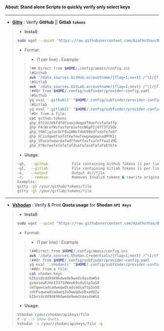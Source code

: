 #### About: Stand alone Scripts to quickly verify only select keys 
---
- [**Gitty**](https://github.com/Azathothas/BugGPT-Tools/blob/main/aki/Scripts/gitty.sh) : Verify **GitHub** || **Gitlab** **`tokens`**
> - **Install**: 
> ```bash
> sudo wget --quiet "https://raw.githubusercontent.com/Azathothas/BugGPT-Tools/main/aki/Scripts/gitty.sh" -O /usr/local/bin/gitty && sudo chmod +xwr /usr/local/bin/gitty
> ```
> - Format:
> > - (1 per line) : Example
> > ```bash
> > !## Direct from $HOME/.config/amass/config.ini
> > !#Github
> > awk '/data_sources.GitHub.accountname/{flag=1;next} /^\[/{flag=0} flag && /apikey/{print $3}' "$HOME/.config/amass/config.ini"
> > !#Gitlab
> > awk '/data_sources.GitLab.accountname/{flag=1;next} /^\[/{flag=0} flag && /apikey/{print $3}' "$HOME/.config/amass/config.ini"
> > !##Or from $HOME/.config/subfinder/provider-config.yaml
> > !#Github
> > yq eval '.github[]' "$HOME/.config/subfinder/provider-config.yaml"
> > !#Gitlab
> > yq eval '.gitlab[]' "$HOME/.config/subfinder/provider-config.yaml"
> > !#Or from a file:
> > cat github.tokens
> > ghp_072322d5fdfdfsaojdwqpdf0wefcsfafaffp
> > ghp_P4cWroYWsfasferoiefosN6pPIj4f73T2SOv
> > ghp_Y0ACjgJac0cF8a1WWsfde698edfsdafefeb7
> > ghp_XCssdqwefsafdfewfewfewgewgewsadMTKIj
> > ghp_VFosafeewrdafadffewffasfsafeffaaIiMG
> > ghp_V7BsfeefefafefafdsafafasdfafafaEY6T4
> > ```
> - **Usage**: 
> ```bash
> -gh,  --github           File containing Github Tokens [1 per line]
> -gl,  --gitlab           File containing Gitlab Tokens [1 per line]
> -o,   --output           Output dir/file
> -r,   --remove           Removes Invalid tokens & rewrite original
> Examples: 
>gitty -gh /your/github/tokens/file
>gitty -gl /your/gitlab/tokens/file
>```
---
- [**Vshodan**](https://github.com/Azathothas/BugGPT-Tools/blob/main/aki/Scripts/vshodan.sh) : Verify & Print **Quota usage** for **Shodan** **`API Keys`**
> - **Install**: 
> ```bash
> sudo wget --quiet "https://raw.githubusercontent.com/Azathothas/BugGPT-Tools/main/aki/Scripts/vshodan.sh" -O /usr/local/bin/Vshodan && sudo chmod +xwr /usr/local/bin/Vshodan
> ```
> - Format:
> > - (1 per line) : Example
> > ```bash
> > !##Direct from $HOME/.config/amass/config.ini
> > awk '/data_sources.Shodan.Credentials/{flag=1;next} /^\[/{flag=0} flag && /apikey/{print $3}' "$HOME/.config/amass/config.ini"
> > !##Or from $HOME/.config/subfinder/provider-config.yaml
> > yq eval '.shodan[]' "$HOME/.config/subfinder/provider-config.yaml"
> > !##Or from a file:
> > cat shodan.keys
> > GIbxsdsdd9d496dwede9wedsdasdaWSd
> > gvmasewRJHe1337SdWew69sdsGtp3aS8
> > vmTqewsadsadweqwdsadsadsaftp3aS8
> > cHtPsqwewdsadweqJoDwwqdwsBxedQIw
> > GIbxsdsdd9d496dwede9wedsdasdaWSd
> > ```
> - **Usage**: 
> ```bash
>Vshodan /your/shodan/apikeys/file
># -q --> Show Quota
>Vshodan -s /your/shodan/apikeys/file -q
>```
